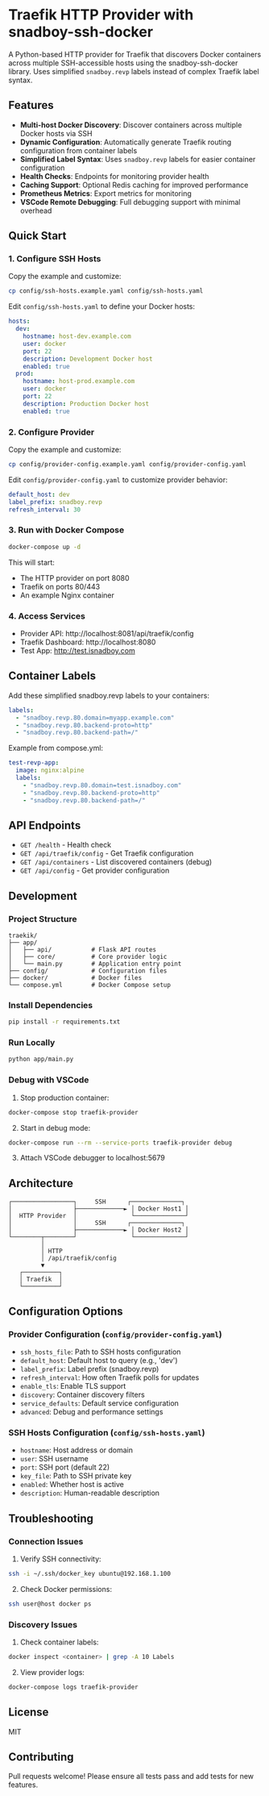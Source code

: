 # Traefik HTTP Provider with snadboy-ssh-docker

A Python-based HTTP provider for Traefik that discovers Docker containers across multiple SSH-accessible hosts using the snadboy-ssh-docker library. Uses simplified `snadboy.revp` labels instead of complex Traefik label syntax.

## Features

- **Multi-host Docker Discovery**: Discover containers across multiple Docker hosts via SSH
- **Dynamic Configuration**: Automatically generate Traefik routing configuration from container labels
- **Simplified Label Syntax**: Uses `snadboy.revp` labels for easier container configuration
- **Health Checks**: Endpoints for monitoring provider health
- **Caching Support**: Optional Redis caching for improved performance
- **Prometheus Metrics**: Export metrics for monitoring
- **VSCode Remote Debugging**: Full debugging support with minimal overhead

## Quick Start

### 1. Configure SSH Hosts

Copy the example and customize:
```bash
cp config/ssh-hosts.example.yaml config/ssh-hosts.yaml
```

Edit `config/ssh-hosts.yaml` to define your Docker hosts:

```yaml
hosts:
  dev:
    hostname: host-dev.example.com
    user: docker
    port: 22
    description: Development Docker host
    enabled: true
  prod:
    hostname: host-prod.example.com
    user: docker
    port: 22
    description: Production Docker host
    enabled: true
```

### 2. Configure Provider

Copy the example and customize:
```bash
cp config/provider-config.example.yaml config/provider-config.yaml
```

Edit `config/provider-config.yaml` to customize provider behavior:

```yaml
default_host: dev
label_prefix: snadboy.revp
refresh_interval: 30
```

### 3. Run with Docker Compose

```bash
docker-compose up -d
```

This will start:
- The HTTP provider on port 8080
- Traefik on ports 80/443
- An example Nginx container

### 4. Access Services

- Provider API: http://localhost:8081/api/traefik/config
- Traefik Dashboard: http://localhost:8080
- Test App: http://test.isnadboy.com

## Container Labels

Add these simplified snadboy.revp labels to your containers:

```yaml
labels:
  - "snadboy.revp.80.domain=myapp.example.com"
  - "snadboy.revp.80.backend-proto=http"
  - "snadboy.revp.80.backend-path=/"
```

Example from compose.yml:
```yaml
test-revp-app:
  image: nginx:alpine
  labels:
    - "snadboy.revp.80.domain=test.isnadboy.com"
    - "snadboy.revp.80.backend-proto=http"
    - "snadboy.revp.80.backend-path=/"
```

## API Endpoints

- `GET /health` - Health check
- `GET /api/traefik/config` - Get Traefik configuration
- `GET /api/containers` - List discovered containers (debug)
- `GET /api/config` - Get provider configuration

## Development

### Project Structure

```
traekik/
├── app/
│   ├── api/           # Flask API routes
│   ├── core/          # Core provider logic
│   └── main.py        # Application entry point
├── config/            # Configuration files
├── docker/            # Docker files
└── compose.yml        # Docker Compose setup
```

### Install Dependencies

```bash
pip install -r requirements.txt
```

### Run Locally

```bash
python app/main.py
```

### Debug with VSCode

1. Stop production container:
```bash
docker-compose stop traefik-provider
```

2. Start in debug mode:
```bash
docker-compose run --rm --service-ports traefik-provider debug
```

3. Attach VSCode debugger to localhost:5679

## Architecture

```
┌─────────────────┐     SSH      ┌──────────────┐
│                 ├─────────────► │ Docker Host1 │
│  HTTP Provider  │               └──────────────┘
│                 │     SSH      ┌──────────────┐
│                 ├─────────────► │ Docker Host2 │
└────────┬────────┘               └──────────────┘
         │
         │ HTTP
         │ /api/traefik/config
         ▼
   ┌──────────┐
   │ Traefik  │
   └──────────┘
```

## Configuration Options

### Provider Configuration (`config/provider-config.yaml`)

- `ssh_hosts_file`: Path to SSH hosts configuration
- `default_host`: Default host to query (e.g., 'dev')
- `label_prefix`: Label prefix (snadboy.revp)
- `refresh_interval`: How often Traefik polls for updates
- `enable_tls`: Enable TLS support
- `discovery`: Container discovery filters
- `service_defaults`: Default service configuration
- `advanced`: Debug and performance settings

### SSH Hosts Configuration (`config/ssh-hosts.yaml`)

- `hostname`: Host address or domain
- `user`: SSH username
- `port`: SSH port (default 22)
- `key_file`: Path to SSH private key
- `enabled`: Whether host is active
- `description`: Human-readable description

## Troubleshooting

### Connection Issues

1. Verify SSH connectivity:
```bash
ssh -i ~/.ssh/docker_key ubuntu@192.168.1.100
```

2. Check Docker permissions:
```bash
ssh user@host docker ps
```

### Discovery Issues

1. Check container labels:
```bash
docker inspect <container> | grep -A 10 Labels
```

2. View provider logs:
```bash
docker-compose logs traefik-provider
```

## License

MIT

## Contributing

Pull requests welcome! Please ensure all tests pass and add tests for new features.